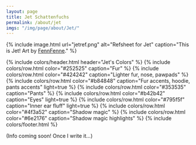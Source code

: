 ```yaml
---
layout: page
title: Jet Schattenfuchs
permalink: /about/jet
imgs: "/img/page/about/Jet/"
---
```


{% include image.html url="jetref.png" alt="Refsheet for Jet" caption="This is Jet! Art by [FennFenne](https://bsky.app/profile/fennfenne.bsky.social)." %}

{% include colors/header.html header="Jet's Colors" %}
  {% include colors/row.html color="#252525" caption="Fur" %}
  {% include colors/row.html color="#424242" caption="Lighter fur, nose, pawpads" %}
  {% include colors/row.html color="#b84848" caption="Fur accents, hoodie, pants accents" light=true %}
  {% include colors/row.html color="#353535" caption="Pants" %}
  {% include colors/row.html color="#b42b42" caption="Eyes" light=true %}
  {% include colors/row.html color="#795f5f" caption="Inner ear fluff" light=true %}
  {% include colors/row.html color="#4f3a52" caption="Shadow magic" %}
  {% include colors/row.html color="#6e2176" caption="Shadow magic highlights" %}
{% include colors/footer.html %}

(Info coming soon! Once I write it...)